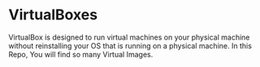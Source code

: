 # VirtualBoxes
VirtualBox is designed to run virtual machines on your physical machine without reinstalling your OS that is running on a physical machine. In this Repo, You will find so many Virtual Images.
